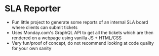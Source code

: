 # SLA Reporter

- Fun little project to generate some reports of an internal SLA board where clients can submit tickets
- Uses Monday.com's GraphQL API to get all the tickets which are then rendered on a webpage using vanilla JS + HTML/CSS
- Very fun/proof of concept, do not recommend looking at code quality for your own sanity
